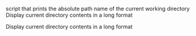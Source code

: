script that prints the absolute path name of the current working directory
Display current directory contents in a long format




Display current directory contents in a long format




